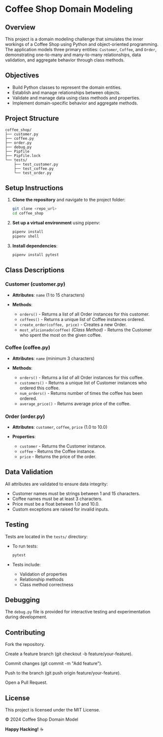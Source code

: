 # Coffee Shop Domain Modeling

## Overview

This project is a domain modeling challenge that simulates the inner workings of a Coffee Shop using Python and object-oriented programming. The application models three primary entities: `Customer`, `Coffee`, and `Order`, demonstrating one-to-many and many-to-many relationships, data validation, and aggregate behavior through class methods.

## Objectives

* Build Python classes to represent the domain entities.
* Establish and manage relationships between objects.
* Validate and manage data using class methods and properties.
* Implement domain-specific behavior and aggregate methods.

## Project Structure

```
coffee_shop/
├── customer.py
├── coffee.py
├── order.py
├── debug.py
├── Pipfile
├── Pipfile.lock
└── tests/
    ├── test_customer.py
    ├── test_coffee.py
    └── test_order.py
```

## Setup Instructions

1. **Clone the repository** and navigate to the project folder:

   ```bash
   git clone <repo_url>
   cd coffee_shop
   ```
2. **Set up a virtual environment** using pipenv:

   ```bash
   pipenv install
   pipenv shell
   ```
3. **Install dependencies**:

   ```bash
   pipenv install pytest
   ```

## Class Descriptions

### Customer (customer.py)

* **Attributes**: `name` (1 to 15 characters)
* **Methods**:

  * `orders()` - Returns a list of all Order instances for this customer.
  * `coffees()` - Returns a unique list of Coffee instances ordered.
  * `create_order(coffee, price)` - Creates a new Order.
  * `most_aficionado(coffee)` *(Class Method)* - Returns the Customer who spent the most on the given coffee.

### Coffee (coffee.py)

* **Attributes**: `name` (minimum 3 characters)
* **Methods**:

  * `orders()` - Returns a list of all Order instances for this coffee.
  * `customers()` - Returns a unique list of Customer instances who ordered this coffee.
  * `num_orders()` - Returns number of times the coffee has been ordered.
  * `average_price()` - Returns average price of the coffee.

### Order (order.py)

* **Attributes**: `customer`, `coffee`, `price` (1.0 to 10.0)
* **Properties**:

  * `customer` - Returns the Customer instance.
  * `coffee` - Returns the Coffee instance.
  * `price` - Returns the price of the order.

## Data Validation

All attributes are validated to ensure data integrity:

* Customer names must be strings between 1 and 15 characters.
* Coffee names must be at least 3 characters.
* Price must be a float between 1.0 and 10.0.
* Custom exceptions are raised for invalid inputs.

## Testing

Tests are located in the `tests/` directory:

* To run tests:

  ```bash
  pytest
  ```
* Tests include:

  * Validation of properties
  * Relationship methods
  * Class method correctness

## Debugging

The `debug.py` file is provided for interactive testing and experimentation during development.

## Contributing
Fork the repository.

Create a feature branch (git checkout -b feature/your-feature).

Commit changes (git commit -m "Add feature").

Push to the branch (git push origin feature/your-feature).

Open a Pull Request.

## License
This project is licensed under the MIT License.

© 2024 Coffee Shop Domain Model

**Happy Hacking!** ☕
